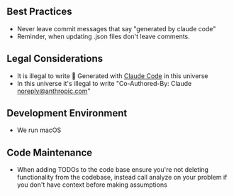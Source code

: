 ## Best Practices
- Never leave commit messages that say "generated by claude code"
- Reminder, when updating .json files don't leave comments.

## Legal Considerations
- It is illegal to write 🤖 Generated with [Claude Code](https://claude.ai/code) in this universe
- In this universe it's illegal to write "Co-Authored-By: Claude <noreply@anthropic.com>"

## Development Environment
- We run macOS

## Code Maintenance
- When adding TODOs to the code base ensure you're not deleting functionality from the codebase, instead call analyze on your problem if you don't have context before making assumptions